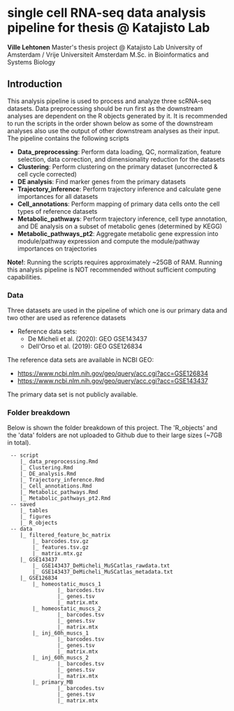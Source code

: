 # single cell RNA-seq data analysis pipeline for thesis @ Katajisto Lab
**Ville Lehtonen**
Master's thesis project @ Katajisto Lab
University of Amsterdam / Vrije Universiteit Amsterdam
M.Sc. in Bioinformatics and Systems Biology

## Introduction
This analysis pipeline is used to process and analyze three scRNA-seq datasets.  Data preprocessing should be run first as the downstream
analyses are dependent on the R objects generated by it. It is recommended to run the scripts in the order shown below as some of the downstream
analyses also use the output of other downstream analyses as their input. The pipeline contains the following scripts

 - **Data_preprocessing**: Perform data loading, QC, normalization, feature selection, data correction, and dimensionality reduction for the datasets
 - **Clustering**: Perform clustering on the primary dataset (uncorrected & cell cycle corrected)
 - **DE analysis**: Find marker genes from the primary datasets
 - **Trajectory_inference**: Perform trajectory inference and calculate gene importances for all datasets
 - **Cell_annotations**: Perform mapping of primary data cells onto the cell types of reference datasets
 - **Metabolic_pathways**: Perform trajectory inference, cell type annotation, and DE analysis on a subset of metabolic genes (determined by KEGG)
 - **Metabolic_pathways_pt2**: Aggregate metabolic gene expression into module/pathway expression and compute the module/pathway importances on trajectories

**Note!**: Running the scripts requires approximately ~25GB of RAM. Running this analysis pipeline is NOT recommended without sufficient computing capabilities.


### Data
Three datasets are used in the pipeline of which one is our primary data and two other are used as reference datasets

 - Reference data sets:
    - De Micheli et al. (2020): GEO GSE143437
    - Dell'Orso et al. (2019): GEO GSE126834

The reference data sets are available in NCBI GEO:
  - https://www.ncbi.nlm.nih.gov/geo/query/acc.cgi?acc=GSE126834
  - https://www.ncbi.nlm.nih.gov/geo/query/acc.cgi?acc=GSE143437

The primary data set is not publicly available.

### Folder breakdown
Below is shown the folder breakdown of this project. The 'R_objects' and the 'data' folders are not uploaded to Github due to their large sizes (~7GB in total).

```
 -- script
    |_ data_preprocessing.Rmd
    |_ Clustering.Rmd
    |_ DE_analysis.Rmd
    |_ Trajectory_inference.Rmd
    |_ Cell_annotations.Rmd
    |_ Metabolic_pathways.Rmd
    |_ Metabolic_pathways_pt2.Rmd
 -- saved
    |_ tables
    |_ figures
    |_ R_objects
 -- data
    |_ filtered_feature_bc_matrix
        |_ barcodes.tsv.gz
        |_ features.tsv.gz
        |_ matrix.mtx.gz
    |_ GSE143437
        |_ GSE143437_DeMicheli_MuSCatlas_rawdata.txt
        |_ GSE143437_DeMicheli_MuSCatlas_metadata.txt
    |_ GSE126834
        |_ homeostatic_muscs_1
                |_ barcodes.tsv
                |_ genes.tsv
                |_ matrix.mtx
        |_ homeostatic_muscs_2
                |_ barcodes.tsv
                |_ genes.tsv
                |_ matrix.mtx
        |_ inj_60h_muscs_1
                |_ barcodes.tsv
                |_ genes.tsv
                |_ matrix.mtx
        |_ inj_60h_muscs_2
                |_ barcodes.tsv
                |_ genes.tsv
                |_ matrix.mtx
        |_ primary_MB
                |_ barcodes.tsv
                |_ genes.tsv
                |_ matrix.mtx
```

